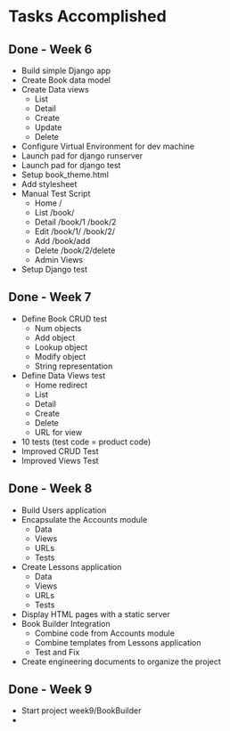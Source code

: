 # Tasks Accomplished


## Done  - Week 6

* Build simple Django app
* Create Book data model
* Create Data views
    * List
    * Detail
    * Create
    * Update
    * Delete
* Configure Virtual Environment for dev machine
* Launch pad for django runserver
* Launch pad for django test
* Setup book_theme.html
* Add stylesheet
* Manual Test Script
    * Home   /
    * List   /book/
    * Detail /book/1  /book/2
    * Edit   /book/1/  /book/2/
    * Add    /book/add
    * Delete /book/2/delete
    * Admin Views
* Setup Django test


## Done  - Week 7

* Define Book CRUD test
    * Num objects
    * Add object
    * Lookup object
    * Modify object
    * String representation
* Define Data Views test
    * Home redirect
    * List
    * Detail
    * Create
    * Delete
    * URL for view
* 10 tests  (test code = product code)
* Improved CRUD Test
* Improved Views Test


## Done  - Week 8

* Build Users application
* Encapsulate the Accounts module
    * Data
    * Views
    * URLs
    * Tests
* Create Lessons application
    * Data
    * Views
    * URLs
    * Tests
* Display HTML pages with a static server
* Book Builder Integration
    * Combine code from Accounts module
    * Combine templates from Lessons application
    * Test and Fix
* Create engineering documents to organize the project



## Done  - Week 9

* Start project week9/BookBuilder
* 
